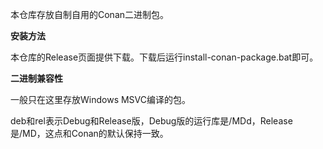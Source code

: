 本仓库存放自制自用的Conan二进制包。

**安装方法**

本仓库的Release页面提供下载。下载后运行install-conan-package.bat即可。

**二进制兼容性**

一般只在这里存放Windows MSVC编译的包。

deb和rel表示Debug和Release版，Debug版的运行库是/MDd，Release是/MD，这点和Conan的默认保持一致。
